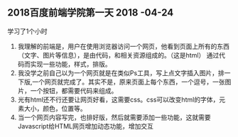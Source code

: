 ## 2018百度前端学院第一天 2018 -04-24  
学习了1个小时
1. 我理解的前端是，用户在使用浏览器访问一个网页，他看到页面上所有的东西（文字、图片等信息），是由代码，和相关资源组成的。（这是html）  通过代码而实现一些功能，样式，排版。  
2. 我没学之前自己以为一个网页就是在类似Ps工具，写上点文字插入图片，排一下版,一个网页就完成了。其实不是，原来页面上每个东西，一个逗号，一张图片，一个按钮，都需要代码来组成。  
3. 光有html还不行还要让网页好看，这需要css。css可以改变html的字体，元素大小，颜色，位置等。  
4. 当一个网页内容写完，也排好版，然后就需要添加一些功能，这就需要Javascript给HTML网页增加动态功能，增加交互

